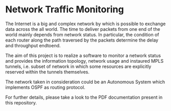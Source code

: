 # Network Traffic Monitoring

The Internet is a big and complex network by which is possible to exchange data across the
all world. The time to deliver packets from one end of the world mainly depends from network
status. In particular, the condition of each router along the path traversed by the packets
determine the delay and throughput end­to­end.

The aim of this project is to realize a software to monitor a network status and provides the
information topology, network usage and instaured MPLS tunnels, i.e. subset of network in which
some resources are explicitly reserved within the tunnels themselves.

The network taken in consideration could be an Autonomous System which implements OSPF as routing
protocol.

For further details, please take a look to the PDF documentation present in this repository.
